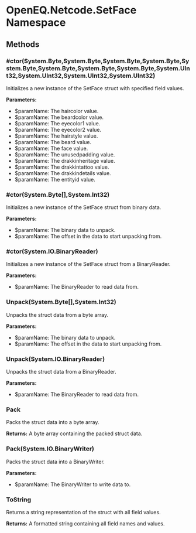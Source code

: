 ﻿# OpenEQ.Netcode.SetFace Namespace

## Methods

### #ctor(System.Byte,System.Byte,System.Byte,System.Byte,System.Byte,System.Byte,System.Byte,System.Byte,System.UInt32,System.UInt32,System.UInt32,System.UInt32)

Initializes a new instance of the SetFace struct with specified field values.

**Parameters:**

- $paramName: The haircolor value.
- $paramName: The beardcolor value.
- $paramName: The eyecolor1 value.
- $paramName: The eyecolor2 value.
- $paramName: The hairstyle value.
- $paramName: The beard value.
- $paramName: The face value.
- $paramName: The unusedpadding value.
- $paramName: The drakkinheritage value.
- $paramName: The drakkintattoo value.
- $paramName: The drakkindetails value.
- $paramName: The entityid value.

### #ctor(System.Byte[],System.Int32)

Initializes a new instance of the SetFace struct from binary data.

**Parameters:**

- $paramName: The binary data to unpack.
- $paramName: The offset in the data to start unpacking from.

### #ctor(System.IO.BinaryReader)

Initializes a new instance of the SetFace struct from a BinaryReader.

**Parameters:**

- $paramName: The BinaryReader to read data from.

### Unpack(System.Byte[],System.Int32)

Unpacks the struct data from a byte array.

**Parameters:**

- $paramName: The binary data to unpack.
- $paramName: The offset in the data to start unpacking from.

### Unpack(System.IO.BinaryReader)

Unpacks the struct data from a BinaryReader.

**Parameters:**

- $paramName: The BinaryReader to read data from.

### Pack

Packs the struct data into a byte array.

**Returns:** A byte array containing the packed struct data.

### Pack(System.IO.BinaryWriter)

Packs the struct data into a BinaryWriter.

**Parameters:**

- $paramName: The BinaryWriter to write data to.

### ToString

Returns a string representation of the struct with all field values.

**Returns:** A formatted string containing all field names and values.


